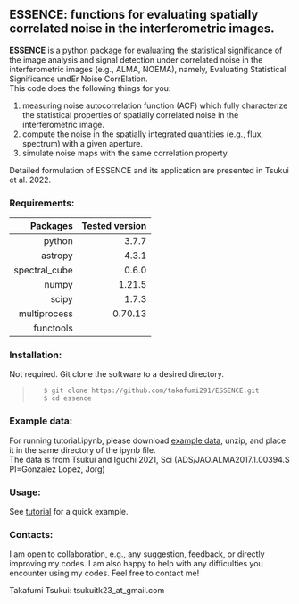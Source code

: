 ## ESSENCE: functions for evaluating spatially correlated noise in the interferometric images.

**ESSENCE** is a python package for evaluating the statistical significance of the image analysis and signal detection under correlated noise in the interferometric images (e.g., ALMA, NOEMA), namely, Evaluating Statistical Significance undEr Noise CorrElation.  
This code does the following things for you:
1. measuring noise autocorrelation function (ACF) which fully characterize the statistical properties of spatially correlated noise in the interferometric image.  
2. compute the noise in the spatially integrated quantities (e.g., flux, spectrum) with a given aperture. 
3. simulate noise maps with the same correlation property.

Detailed formulation of ESSENCE and its application are presented in Tsukui et al. 2022.

### Requirements:
	
| Packages | Tested version |
| --------------:|---------------:|
| python | 3.7.7 |
| astropy | 4.3.1 |
| spectral_cube | 0.6.0 |
| numpy | 1.21.5 |
| scipy | 1.7.3 |
| multiprocess | 0.70.13 |
| functools | |

### Installation:

Not required. Git clone the software to a desired directory.    
>        $ git clone https://github.com/takafumi291/ESSENCE.git
>        $ cd essence

### Example data:

For running tutorial.ipynb, please download [example data](https://drive.google.com/file/d/1h0wEPHVebVSjl803r9LnQyBTxfoU2kBY/view?usp=sharing), unzip, and place it in the same directory of the ipynb file.  
The data is from Tsukui and Iguchi 2021, Sci (ADS/JAO.ALMA2017.1.00394.S PI=Gonzalez Lopez, Jorg)

### Usage:

See [tutorial](https://github.com/takafumi291/ESSENCE/blob/main/Tutorial.ipynb) for a quick example. 

### Contacts:
I am open to collaboration, e.g., any suggestion, feedback, or directly improving my codes. I am also happy to help with any difficulties you encounter using my codes. Feel free to contact me! 

Takafumi Tsukui: tsukuitk23_at_gmail.com
